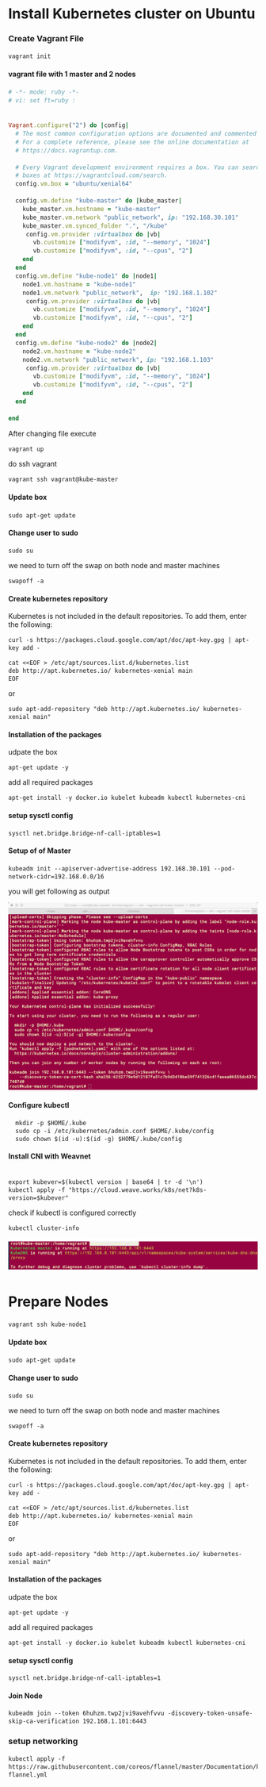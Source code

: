# Install Kubernetes cluster on Ubuntu
### Create Vagrant File
`vagrant init`
#### vagrant file with 1 master and 2 nodes
```ruby
# -*- mode: ruby -*-
# vi: set ft=ruby :


Vagrant.configure("2") do |config|
  # The most common configuration options are documented and commented below.
  # For a complete reference, please see the online documentation at
  # https://docs.vagrantup.com.

  # Every Vagrant development environment requires a box. You can search for
  # boxes at https://vagrantcloud.com/search.
  config.vm.box = "ubuntu/xenial64"

  config.vm.define "kube-master" do |kube_master|
    kube_master.vm.hostname = "kube-master"
    kube_master.vm.network "public_network", ip: "192.168.30.101"
    kube_master.vm.synced_folder ".", "/kube"
     config.vm.provider :virtualbox do |vb|
       vb.customize ["modifyvm", :id, "--memory", "1024"]
       vb.customize ["modifyvm", :id, "--cpus", "2"]
    end  
  end
  config.vm.define "kube-node1" do |node1|
    node1.vm.hostname = "kube-node1"
    node1.vm.network "public_network",  ip: "192.168.1.102"
     config.vm.provider :virtualbox do |vb|
       vb.customize ["modifyvm", :id, "--memory", "1024"]
       vb.customize ["modifyvm", :id, "--cpus", "2"]
    end  
  end
  config.vm.define "kube-node2" do |node2|
    node2.vm.hostname = "kube-node2"
    node2.vm.network "public_network", ip: "192.168.1.103"
     config.vm.provider :virtualbox do |vb|
       vb.customize ["modifyvm", :id, "--memory", "1024"]
       vb.customize ["modifyvm", :id, "--cpus", "2"]
    end  
  end

end

```
After changing file execute
```
vagrant up
```
do ssh vagrant 
```sh
vagrant ssh vagrant@kube-master
```
#### Update box
`sudo apt-get update`
#### Change user to sudo 
```shell 
sudo su
```
we need to turn off the swap on both node and master machines
```shell
swapoff -a
```
#### Create kubernetes repository

Kubernetes is not included in the default repositories. To add them, enter the following:
```
curl -s https://packages.cloud.google.com/apt/doc/apt-key.gpg | apt-key add -
```
```
cat <<EOF > /etc/apt/sources.list.d/kubernetes.list
deb http://apt.kubernetes.io/ kubernetes-xenial main
EOF
```
or 
```
sudo apt-add-repository "deb http://apt.kubernetes.io/ kubernetes-xenial main"
```
#### Installation of the packages
udpate the box
```
apt-get update -y
```
add all required packages 
```
apt-get install -y docker.io kubelet kubeadm kubectl kubernetes-cni
```
#### setup sysctl config 
```
sysctl net.bridge.bridge-nf-call-iptables=1
```
#### Setup of of Master 

```
kubeadm init --apiserver-advertise-address 192.168.30.101 --pod-network-cidr=192.168.0.0/16
```
 you will get following as output

 ![alt text](kubestart.png)

 #### Configure kubectl
```
  mkdir -p $HOME/.kube
  sudo cp -i /etc/kubernetes/admin.conf $HOME/.kube/config
  sudo chown $(id -u):$(id -g) $HOME/.kube/config
  ```
#### Install CNI with Weavnet
```

export kubever=$(kubectl version | base64 | tr -d '\n')
kubectl apply -f "https://cloud.weave.works/k8s/net?k8s-version=$kubever"
```
  check if kubectl is configured correctly 
  ```
  kubectl cluster-info
  ```
  ![alt text](kubeoutput.png)

  # Prepare Nodes
  `vagrant ssh kube-node1`
  #### Update box
`sudo apt-get update`
#### Change user to sudo 
```shell 
sudo su
```
we need to turn off the swap on both node and master machines
```shell
swapoff -a
```
#### Create kubernetes repository

Kubernetes is not included in the default repositories. To add them, enter the following:
```
curl -s https://packages.cloud.google.com/apt/doc/apt-key.gpg | apt-key add -
```
```
cat <<EOF > /etc/apt/sources.list.d/kubernetes.list
deb http://apt.kubernetes.io/ kubernetes-xenial main
EOF
```
or 
```
sudo apt-add-repository "deb http://apt.kubernetes.io/ kubernetes-xenial main"
```
#### Installation of the packages
udpate the box
```
apt-get update -y
```
add all required packages 
```
apt-get install -y docker.io kubelet kubeadm kubectl kubernetes-cni
```
#### setup sysctl config 
```
sysctl net.bridge.bridge-nf-call-iptables=1
```
#### Join Node 
```
kubeadm join --token 6huhzm.twp2jvi9avehfvvu -discovery-token-unsafe-skip-ca-verification 192.168.1.101:6443
```

### setup networking 
```
kubectl apply -f https://raw.githubusercontent.com/coreos/flannel/master/Documentation/kube-flannel.yml
```
